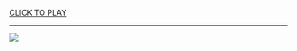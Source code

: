 
<a href="https://premium76.site?title=racing_car_games_unblocked&ref=13M">CLICK TO PLAY</a></h3>
<hr>

<a href="https://premium76.site?title=racing_car_games_unblocked&ref=13M"><img src="https://clearcache.store/games.png"></a>


